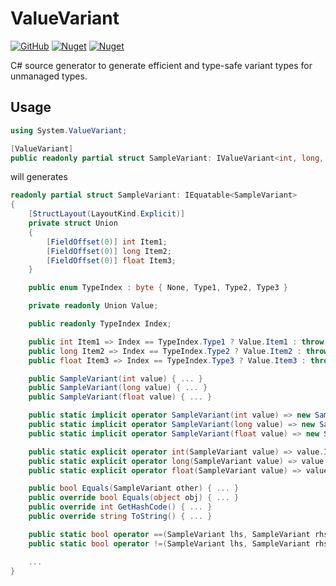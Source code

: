 # ValueVariant
[![GitHub](https://img.shields.io/github/license/hikarin522/ValueVariant)](LICENSE)
[![Nuget](https://img.shields.io/nuget/v/ValueVariant)](https://www.nuget.org/packages/ValueVariant/)
[![Nuget](https://img.shields.io/nuget/dt/ValueVariant)](https://www.nuget.org/packages/ValueVariant/)

C# source generator to generate efficient and type-safe variant types for unmanaged types.

## Usage

```cs
using System.ValueVariant;

[ValueVariant]
public readonly partial struct SampleVariant: IValueVariant<int, long, float> { }
```

will generates

```cs
readonly partial struct SampleVariant: IEquatable<SampleVariant>
{
    [StructLayout(LayoutKind.Explicit)]
    private struct Union
    {
        [FieldOffset(0)] int Item1;
        [FieldOffset(0)] long Item2;
        [FieldOffset(0)] float Item3;
    }

    public enum TypeIndex : byte { None, Type1, Type2, Type3 }

    private readonly Union Value;

    public readonly TypeIndex Index;

    public int Item1 => Index == TypeIndex.Type1 ? Value.Item1 : throw new InvalidCastException();
    public long Item2 => Index == TypeIndex.Type2 ? Value.Item2 : throw new InvalidCastException();
    public float Item3 => Index == TypeIndex.Type3 ? Value.Item3 : throw new InvalidCastException();

    public SampleVariant(int value) { ... }
    public SampleVariant(long value) { ... }
    public SampleVariant(float value) { ... }

    public static implicit operator SampleVariant(int value) => new SampleVariant(value);
    public static implicit operator SampleVariant(long value) => new SampleVariant(value);
    public static implicit operator SampleVariant(float value) => new SampleVariant(value);

    public static explicit operator int(SampleVariant value) => value.Item1;
    public static explicit operator long(SampleVariant value) => value.Item2;
    public static explicit operator float(SampleVariant value) => value.Item3;

    public bool Equals(SampleVariant other) { ... }
    public override bool Equals(object obj) { ... }
    public override int GetHashCode() { ... }
    public override string ToString() { ... }

    public static bool operator ==(SampleVariant lhs, SampleVariant rhs) { ... }
    public static bool operator !=(SampleVariant lhs, SampleVariant rhs) { ... }

    ...
}
```
